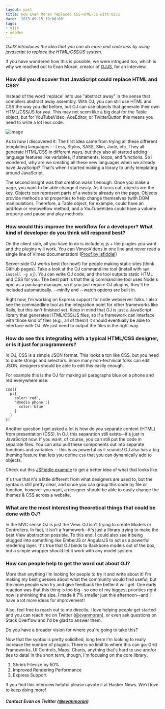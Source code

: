 ```yaml
---
layout: post
title: How Evan Moran replaced CSS-HTML-JS with OJJS
date: '2013-09-15 19:00:00'
tags:
- ojjs
- webdev
---
```


*OJJS introduces the idea that you can do more and code less by using javascript to replace the HTML/CSS/JS system.*

If you have wondered how this is possible, we were intrigued too, which is why we reached out to Evan Moran, creator of [OJJS](http://ojjs.org/),  for an interview.

### How did you discover that JavaScript could replace HTML and CSS?
Instead of the word ‘replace’ let's use "abstract away" in the sense that compilers abstract away assembly. With OJ, you can still use HTML and CSS the way you did before, but OJ can use objects that generate their own HTML/CSS/JS for you. This may not seem like a big deal for the Table object, but for YouTubeVideo, AceEditor, or TwitterButton this means you need to write a lot less code.

![image](http://i.imgur.com/bQgDZqT.jpg)

As to how I discovered it: The first idea came from trying all these different templating languages -- Less, Stylus, SASS, Slim, Jade, etc. They all generate HTML/CSS in different ways, but they also all started adding language features like variables, if statements, loops, and functions. So I wondered, why are we creating all these new languages when we already have JavaScript? That's when I started making a library to unify templating around JavaScript.

The second insight was that creation wasn't enough. Once you make a page, you want to be able change it easily. As it turns out, objects are the key. Objects can represent parts of a website already on the page. Objects provide methods and properties to help change themselves (with DOM manipulation). Therefore, a Table object, for example, could have an addRow or removeRow method, and a YouTubeVideo could have a volume property and pause and play methods.

### How would this improve the workflow for a developer? What kind of developer do you think will respond best?

On the client side, all you have to do is include oj.js + the plugins you want and the plugins will work. You can VimeoVideos in one line and never read a single line of Vimeo documentation! ([Proof by jsfiddle!](http://jsfiddle.net/evanmoran/yPXuL/))

Server-side OJ works best (for now!) for people making static sites (think GitHub pages). Take a look at the OJ commandline tool (install with `npm install -g oj`). You can write OJ code, and the tool outputs static HTML and CSS for you. The best part is that the oj commandline tool uses Node's npm as a package manager, so if you just require OJ plugins, they'll be included automatically. --minify and --watch options are built in.

Right now, I’m working on Express support for node webserver folks. I also see the commandline tool as the integration point for other frameworks like Rails, but this isn't finished yet. Keep in mind that OJ is just a JavaScript library that generates HTML/CSS/JS files, so if a framework can interface with those kind of files (e.g., all of them!) it should eventually be able to interface with OJ. We just need to output the files in the right way.

### How do see this integrating with a typical HTML/CSS designer, or is it just for programmers?

In OJ, CSS is a simple JSON format. This looks a ton like CSS, but you need to quote strings and selectors. Since many non-technical folks can edit JSON, designers should be able to edit this easily enough.

For example this is the OJ for making all paragraphs blue on a phone and red everywhere else:

	css({
      p:{
        color:'red',
        '@media phone':{
          color:'blue'
        }
      }
    })
    
Another question I get asked a lot is how do you separate content (HTML) from presentation (CSS). In OJ, this separation still exists--it's just in JavaScript now. If you want, of course, you can still put the code in separate files. You can also pull these components out into separate functions and variables -- this is as powerful as it sounds! OJ also has a big theming feature that lets you define css that you can dynamically add to objects.

Check out this [JSFiddle example](http://jsfiddle.net/evanmoran/RmM96/) to get a better idea of what that looks like.

It's true that it's a little different from what designers are used to, but the syntax is still pretty clear, and since you can group this code by file or function, however you want, a designer should be able to easily change the themes & CSS across a website.

### What are the most interesting theoretical things that could be done with OJ?

In the MVC sense OJ is just the View. OJ isn't trying to create Models or Controllers. In fact, it isn't a framework--it's just a library trying to make the best View abstraction possible. To this end, I could also see it being plugged into something like EmberJS or AngularJS to act as a powerful rendering layer. It's true that OJ binds to Backbone models out of the box, but a simple wrapper should let it work with any model system.

### How can people help to get the word out about OJ?

More than anything I'm looking for people to try it and write about it! I'm making my best guesses about what the community would find useful, but the more people who try and give feedback the better it will get. One early reaction was that this thing is too big--so one of my biggest priorities right now is shrinking the size. I made it 7% smaller just this afternoon--and I have a lot more ideas for improvement!

Also, feel free to reach out to me directly. I love helping people get started and you can reach me on Twitter ([@evanmoran](https://twitter.com/evanmoran)), or even ask questions on Stack Overflow and I'd be glad to answer them.

Do you have a broader vision for where you're going to take this?

Now that the syntax is pretty solidified, long term I'm looking to really increase the number of plugins. There is no limit to where this can go: Grid Frameworks, UI Controls, Maps, Charts, anything that's hard to use and/or ties to data! In the short term, though, I'm focusing on the core library:

1. Shrink Filesize by 50%
1. Improved Rendering Performance
1. Express Support

If you find this interview helpful please upvote it at Hacker News. We'd love to keep doing more!

##### Contact Evan on Twitter ([@evanmoran](https://twitter.com/evanmoran))

